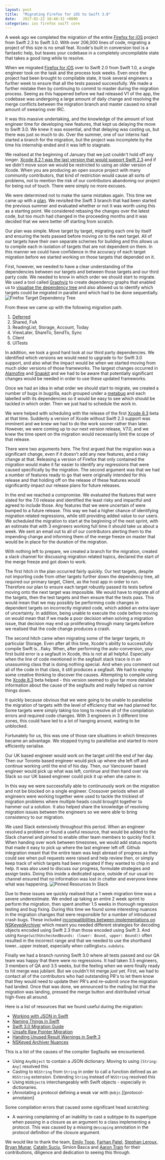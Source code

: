 ```yaml
---
layout: post
title:  "Migrating Firefox for iOS to Swift 3.0"
date:   2017-02-22 10:48:32 +0000
categories: ios firefox swift core
---
```


A week ago we completed the migration of the entire [Firefox for iOS][firefox-ios] project from Swift 2.3 to Swift 3.0. With over 206,000 lines of code, migrating a project of this size is no small feat. Xcode's built in conversion tool is a fantastic help, but leaves your codebase in a completely uncompilable state that takes a good long while to resolve.

When we migrated [Firefox for iOS][firefox-ios] over to Swift 2.0 from Swift 1.0, a single engineer took on the task and the process took weeks. Even once the project had been brought to compilable state, it took several engineers a further week to ensure that all the tests passed successfully. We made a further mistake then by continuing to commit to master during the migration process. Seeing as this happened before we had released V1 of the app, the codebase was undergoing a large amount of daily change and resolving the merge conflicts between the migration branch and master caused no small amount of swearing over IRC.

It was this massive undertaking, and the knowledge of the amount of lost engineer time for developing new features, that kept us delaying the move to Swift 3.0. We knew it was essential, and that delaying was costing us, but there was just so much to do. Over the summer, one of our interns had started a branch for the migration, but the project was incomplete by the time his internship ended and it was left to stagnate.

We realised at the beginning of January that we just couldn't hold off any longer. [Xcode 8.2.1 was the last version that would support Swift 2.3][no-support] and if we didn't move soon we would be restricted to using an older version of Xcode. When you are producing an open source project with many community contributors, that kind of restriction would cause all sorts of problems, not to mention the risk of our contributors abandoning our project for being out of touch. There were simply no more excuses.

We were determined not to make the same mistakes again. This time we came up with a [plan][migration-plan]. We revisited the Swift 3 branch that had been started the previous summer and evaluated whether or not it was worth using this as a starting point. We considered rebasing the changes over the latest code, but too much had changed in the proceeding months and it was decided that we were better off starting from scratch.

Our plan was simple. Move target by target, migrating each one by itself and ensuring the tests passed before moving on to the next target. All of our targets have their own separate schemes for building and this allows us to compile each in isolation of targets that are not dependent on them. In this manner we could have confidence in the accuracy of each target migration before we started working on those targets that depended on it.

First, however, we needed to have a clear understanding of the dependencies between our targets and between those targets and our third party code. We needed to know in which order we should start to migrate. We used a tool called [Graphviz][graphviz] to create dependency graphs that enabled us to [visualise the dependency tree][target-dependencies] and also allowed us to identify which targets could be migrated in parallel and which had to be done sequentially. 
![Firefox Target Dependency Tree]({{site_url}}/images/digraph-fxios.jpg)


From these we came up with the following migration path.

1. [Deferred][deferred]
2. Shared, FxA
3. ReadingList, Storage, Account, Today
4. ViewLater, ShareTo, SendTo, Sync
5. Client
6. UITests

In addition, we took a good hard look at our third party dependencies. We identified which versions we would need to upgrade to for Swift 3.0 support, and also what the impact would be when we started moving from much older versions of those frameworks. The largest changes occurred in [Alamofire][alamofire] and [Snapkit][snapkit] and we had to be aware that potentially significant changes would be needed in order to use these updated frameworks.

Once we had an idea in what order we should start to migrate, we created a number of bugs in bugzilla, each grouped under a [metabug][metabug] and each labelled with its dependencies so it would be easy to see which should be tackled in which order. Then we just had to schedule the work in.

We were helped with scheduling with the release of the first [Xcode 8.3][xcode-beta] beta at that time. Suddenly a version of Xcode without Swift 2.3 support was imminent and we knew we had to do the work sooner rather than later. However, we were coming up to our next version release, V7.0, and we knew the time spent on the migration would necessarily limit the scope of that release. 

There were two arguments here. The first argued that the migration was a significant change, even if it doesn't add any new features, and a risky change at that. Releasing a version of Firefox that only contained the migration would make it far easier to identify any regressions that were caused specifically by the migration. The second argument was that we had a number of features ready to go that were originally intended for this release and that holding off on the release of these features would significantly impact our release plans for future releases.

In the end we reached a compromise. We evaluated the features that were slated for the 7.0 release and identified the least risky and impactful and agreed to include those. Any features that we were uncertain of were bumped to a future release. This way we had a higher chance of identifying migration related regressions, while still providing added value to our users. We scheduled the migration to start at the beginning of the next sprint, with an estimate that with 3 engineers working full time it should take us about a week. We sent an email out to all of our contributors alerting them to the impending change and informing them of the merge freeze on master that would be in place for the duration of the migration.

With nothing left to prepare, we created a branch for the migration, created a slack channel for discussing migration related topics, declared the start of the merge freeze and got down to work.

The first hitch in the plan occurred fairly quickly. Our test targets, despite not importing code from other targets further down the dependency tree, all required our primary target, Client, as the host app in order to run. Therefore our plan to ensure each target robustly passed its tests before moving onto the next target was impossible. We would have to migrate all of the targets, then the test targets and then ensure that the tests pass. This would mean that we may possibly be performing code changes in dependent targets on incorrectly migrated code, which added an extra layer of uncertainty. In addition, being unable to execute the code before moving on would mean that if we made a poor decision when solving a migration issue, that decision may end up proliferating through many targets before we realised that the code change produces a crash.

The second hitch came when migrating some of the larger targets, in particular Storage. Even after all this time, Xcode's ability to successfully compile Swift is...flaky. When, after performing the auto-conversion, your first build error is a segfault in Xcode, this is not at all helpful. Especially when the line of code mentioned in the segfault stack trace is in an unassuming class that is doing nothing special. And when you comment out all of the code in that class, it still produces a segfault. We had to employ some creative thinking to discover the causes. Attempting to compile using the [Xcode 8.3][xcode-beta] beta helped - this version seemed to give far more detailed information about the cause of the segfaults and really helped us narrow things down.

It quickly because obvious that we were going to be unable to parallelise the migration of targets with the level of efficiency that we had planned for. Some targets were simply taking too long to resolve all of the compilation errors and required code changes. With 3 engineers in 3 different time zones, this could have led to a lot of hanging around, waiting to be unblocked. 

Fortunately for us, this was one of those rare situations in which timezones became an advantage. We stopped trying to parallelise and started to more efficiently serialise. 

Our UK based engineer would work on the target until the end of her day. Then our Toronto based engineer would pick up where she left off and continue working until the end of his day. Then, our Vancouver based engineer would pick up what was left, continue and then hand over via Slack so our UK based engineer could pick it up when she came in. 

In this way we were successfully able to continuously work on the migration and not be blocked on a single engineer. Crossover periods when all engineers were working together were used to tackle the trickiest of migration problems where multiple heads could brought together to hammer out a solution. It also helped share the knowledge of resolving migration issues between the engineers so we were able to bring consistency to our migration.

We used Slack extensively throughout this period. When an engineer resolved a problem or found a useful resource, that would be added to the Slack channel and pinned to enable other team members to quickly find it. When handing over work between timezones, we would add status reports that made it easy to pick up where the last engineer left off. Github integration meant that the entire team was kept abreast of progress as they could see when pull requests were raised and help review then, or simply keep track of which targets had been migrated if they wanted to chip in and help. It was also used to discuss our progress, formulate strategies and assign tasks. Doing this inside a dedicated space, outside of our usual irc channel ensured that no information was lost in chatter and everyone knew what was happening.
![Pinned Resources In Slack]({{site_url}}/images/slack-screenshot.png)

Due to these issues we quickly realised that a 1 week migration time was a severe underestimate. We ended up taking an entire 2 week sprint to perform the migration, then spent another 1.5 weeks in thorough regression testing and bug fixing. During this time we found some interesting nuances in the migration changes that were responsible for a number of introduced crash bugs.  These included [incompatibilities between implementations on NSKeyedArchiver][nskeyedarchiver] which meant you needed different strategies for decoding objects encoded using Swift 2.3 than those encoded using Swift 3. And using `Range(withUncheckedBounds: (lower: Bound, upper: Bound))` often resulted in the incorrect range and that we needed to use the shorthand lower...upper instead, especially when calling`Data.subdata`.

Finally we had a branch running Swift 3.0 where all tests passed and our QA team was happy that there were no regressions. It had taken 3.5 engineers, 3 members of QA and 3.5 weeks, but the feeling when we were finally ready to hit merge was jubilant. But we couldn't hit merge _just_ yet. First, we had to contact all of the contributors who had outstanding PR's to let them know that they would need to update their PR's and re-submit once the migration had landed. Once that was done, we announced to the mailing list that the migration was landing, pressed the merge button and distributed virtual high-fives all around.

Here is a list of resources that we found useful during the migration:

* [Working with JSON in Swift][json-in-swift]
* [Naming Things in Swift][naming-things]
* [Swift 3.0 Migration Guide][migration-guide]
* [Unsafe Raw Pointer Migration][unsafe-raw-pointer]
* [Handing Unused Result Warnings in Swift 3][unused-result]
* [NSKeyed Archiver Nuances][nskeyedarchiver]

This is a list of the causes of the compiler Segfaults we encountered.

* Using `AnyObject` to contain a JSON dictionary. Moving to using `[String: Any]` resolved this
* Casting to `NSString` from `String` in order to call a function defined as an `NSString` extension. Extending `String` instead of `NSString` resolved this
* Using `NSObject`s interchangeably with Swift objects - especially in dictionaries.
* [Annotating a protocol defining a weak var with `@objc`.][protocol-annotaion]

Some compilation errors that caused some significant head scratching:

* A warning complaining of an inability to cast a subtype to its supertype when passing in a closure as an argument to a class implementing a protocol. This was caused by a missing `@escaping` annotation in the protocol definition of the closure argument.


We would like to thank the team, [Emily Toop][fluffyemily], [Farhan Patel][farhan], [Stephan Leroux][sleroux], [Bryan Munar][bryan], [Catalin Suciu][catalin], Simion Basca and [Aaron Train][aaron] for their contributions, diligence and dedication to seeing this through.

[firefox-ios]: https://github.com/mozilla-mobile/firefox-ios
[migration-plan]: https://docs.google.com/document/d/1BHOc3hrztCYAaKOtvRzE9u7CVz0lp7d4oENODfC5mWA/edit?usp=sharing
[target-dependencies]: https://github.com/mozilla-mobile/firefox-ios/blob/master/Docs/Dependency%20Graphs/digraph-fxios.jpg
[framework-dependencies]: https://github.com/mozilla-mobile/firefox-ios/blob/master/Docs/Dependency%20Graphs/digraph-fxios-carthage.jpg
[metabug]: https://bugzilla.mozilla.org/show_bug.cgi?id=1323459&GoAheadAndLogIn=1
[xcode-beta]: https://developer.apple.com/download/
[nskeyedarchiver]: http://stackoverflow.com/questions/38124480/nskeyedarchiver-does-not-work-in-swift-3-xcode-8/40034694#40034694
[no-support]: https://developer.apple.com/library/content/releasenotes/DeveloperTools/RN-Xcode/Introduction.html
[graphviz]: http://www.graphviz.org/
[alamofire]: https://github.com/Alamofire/Alamofire/blob/master/Documentation/Alamofire%204.0%20Migration%20Guide.md
[snapkit]: https://github.com/SnapKit/SnapKit/blob/master/Documentation/SnapKit%203.0%20Migration%20Guide.md
[json-in-swift]: https://developer.apple.com/swift/blog/?id=37
[naming-things]: https://ashfurrow.com/blog/naming-things-in-swift/
[migration-guide]: https://swift.org/migration-guide/
[unsafe-raw-pointer]: https://swift.org/migration-guide/se-0107-migrate.html
[unused-result]: http://useyourloaf.com/blog/swift-3-warning-of-unused-result/
[protocol-annotation]: https://bugs.swift.org/browse/SR-2916
[fluffyemily]: https://github.com/fluffyemily
[farhan]: https://github.com/farhanpatel
[sleroux]: https://github.com/sleroux/
[bryan]: https://github.com/bkmunar/
[catalin]: https://github.com/csuciu/
[aaron]: https://github.com/aaronmt
[deferred]: https://github.com/sleroux/Deferred/tree/Swift3.0

